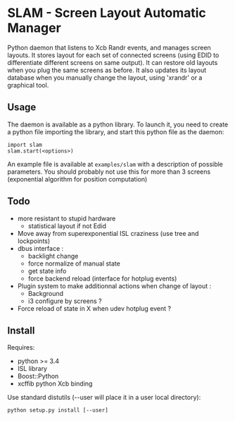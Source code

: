 SLAM - Screen Layout Automatic Manager
======================================

Python daemon that listens to Xcb Randr events, and manages screen layouts.
It stores layout for each set of connected screens (using EDID to differentiate different screens on same output).
It can restore old layouts when you plug the same screens as before.
It also updates its layout database when you manually change the layout, using 'xrandr' or a graphical tool.

Usage
-----

The daemon is available as a python library.
To launch it, you need to create a python file importing the library, and start this python file as the daemon:

    import slam
    slam.start(<options>)

An example file is available at `examples/slam` with a description of possible parameters.
You should probably not use this for more than 3 screens (exponential algorithm for position computation)

Todo
----

* more resistant to stupid hardware
	* statistical layout if not Edid
* Move away from superexponential ISL craziness (use tree and lockpoints)
* dbus interface :
	* backlight change
	* force normalize of manual state
	* get state info
	* force backend reload (interface for hotplug events)
* Plugin system to make additionnal actions when change of layout :
	* Background
	* i3 configure by screens ?
* Force reload of state in X when udev hotplug event ?

Install
-------

Requires:
* python >= 3.4
* ISL library
* Boost::Python
* xcffib python Xcb binding

Use standard distutils (--user will place it in a user local directory):

    python setup.py install [--user]

